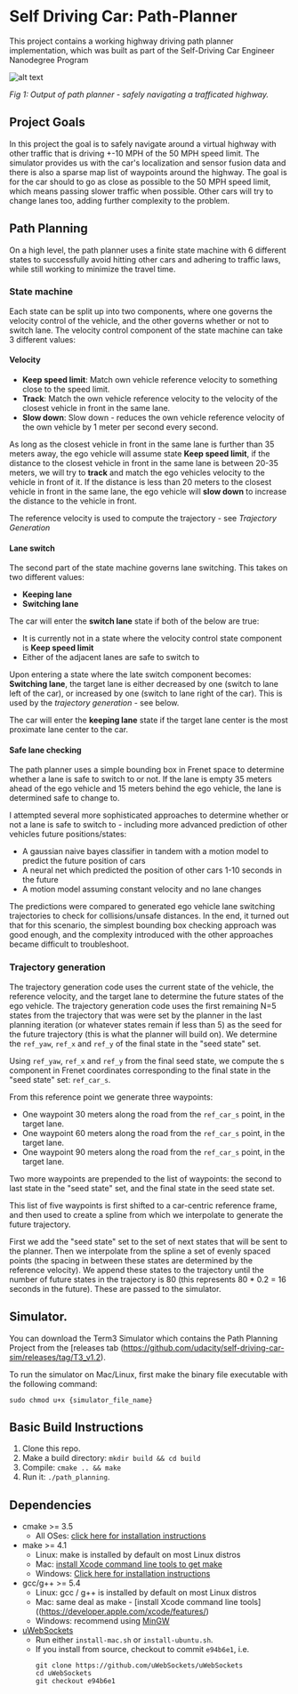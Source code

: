 # Self Driving Car: Path-Planner
This project contains a working highway driving path planner implementation, which was built as part of the Self-Driving Car Engineer Nanodegree Program
  
![alt text](path_planning.gif "Path Planner in Action")

_Fig 1: Output of path planner - safely navigating a trafficated highway._

## Project Goals
In this project the goal is to safely navigate around a virtual highway with other traffic that is driving +-10 MPH of the 50 MPH speed limit. The simulator provides us with the car's localization and sensor fusion data and there is also a sparse map list of waypoints around the highway. The goal is for the car should to go as close as possible to the 50 MPH speed limit, which means passing slower traffic when possible. Other cars will try to change lanes too, adding further complexity to the problem. 


## Path Planning

On a high level, the path planner uses a finite state machine with 6 different states to successfully avoid hitting other cars and adhering to traffic laws, while still working to minimize the travel time.

### State machine

 Each state can be split up into two components, where one governs the velocity control of the vehicle, and the other governs whether or not to switch lane. The velocity control component of the state machine can take 3 different values: 
 
 #### Velocity

* **Keep speed limit**: Match own vehicle reference velocity to something close to the speed limit.
* **Track**: Match the own vehicle reference velocity to the velocity of the closest vehicle in front in the same lane.
* **Slow down**: Slow down - reduces the own vehicle reference velocity of the own vehicle by 1 meter per second every second.

As long as the closest vehicle in front in the same lane is further than 35 meters away, the ego vehicle will assume state **Keep speed limit**, if the distance to the closest vehicle in front in the same lane is between 20-35 meters, we will try to **track** and match the ego vehicles velocity to the vehicle in front of it. If the distance is less than 20 meters to the closest vehicle in front in the same lane, the ego vehicle will **slow down** to increase the distance to the vehicle in front.

The reference velocity is used to compute the trajectory - see *Trajectory Generation*

#### Lane switch

The second part of the state machine governs lane switching. This takes on two different values:

* **Keeping lane**
* **Switching lane**

The car will enter the **switch lane** state if both of the below are true: 

* It is currently not in a state where the velocity control state component is **Keep speed limit**  
* Either of the adjacent lanes are safe to switch to

Upon entering a state where the late switch component becomes: **Switching lane**, the target lane is either decreased by one (switch to lane left of the car), or increased by one (switch to lane right of the car). This is used by the *trajectory generation* - see below. 

The car will enter the **keeping lane** state if the target lane center is the most proximate lane center to the car.

#### Safe lane checking

The path planner uses a simple bounding box in Frenet space to determine whether a lane is safe to switch to or not. If the lane is empty 35 meters ahead of the ego vehicle and 15 meters behind the ego vehicle, the lane is determined safe to change to. 

I attempted several more sophisticated approaches to determine whether or not a lane is safe to switch to - including more advanced prediction of other vehicles future positions/states: 
 * A gaussian naive bayes classifier in tandem with a motion model to predict the future position of cars
 * A neural net which predicted the position of other cars 1-10 seconds in the future
 * A motion model assuming constant velocity and no lane changes
 
The predictions were compared to generated ego vehicle lane switching trajectories to check for collisions/unsafe distances. In the end, it turned out that for this scenario, the simplest bounding box checking approach was good enough, and the complexity introduced with the other approaches became difficult to troubleshoot.
 

### Trajectory generation

The trajectory generation code uses the current state of the vehicle, the reference velocity, and the target lane to determine the future states of the ego vehicle. The trajectory generation code uses the first remaining N=5 states from the trajectory that was were set by the planner in the last planning iteration (or whatever states remain if less than 5) as the seed for the future trajectory (this is what the planner will build on). We determine the `ref_yaw`, `ref_x` and `ref_y` of the final state in the "seed state" set.

Using `ref_yaw`, `ref_x` and `ref_y` from the final seed state, we compute the s component in Frenet coordinates corresponding to the final state in the "seed state" set: `ref_car_s`. 

From this reference point we generate three waypoints:

* One waypoint 30 meters along the road from the `ref_car_s` point, in the target lane.
* One waypoint 60 meters along the road from the `ref_car_s` point, in the target lane.
* One waypoint 90 meters along the road from the `ref_car_s` point, in the target lane.

Two more waypoints are prepended to the list of waypoints: the second to last state in the "seed state" set, and the final state in the seed state set.

This list of five waypoints is first shifted to a car-centric reference frame, and then used to create a spline from which we interpolate to generate the future trajectory.

First we add the "seed state" set to the set of next states that will be sent to the planner. Then we interpolate from the spline a set of evenly spaced points (the spacing in between these states are determined by the reference velocity). We append these states to the trajectory until the number of future states in the trajectory is 80 (this represents 80 * 0.2 = 16 seconds in the future). These are passed to the simulator.





## Simulator.
You can download the Term3 Simulator which contains the Path Planning Project from the [releases tab (https://github.com/udacity/self-driving-car-sim/releases/tag/T3_v1.2).  

To run the simulator on Mac/Linux, first make the binary file executable with the following command:
```shell
sudo chmod u+x {simulator_file_name}
```

## Basic Build Instructions

1. Clone this repo.
2. Make a build directory: `mkdir build && cd build`
3. Compile: `cmake .. && make`
4. Run it: `./path_planning`.


## Dependencies

* cmake >= 3.5
  * All OSes: [click here for installation instructions](https://cmake.org/install/)
* make >= 4.1
  * Linux: make is installed by default on most Linux distros
  * Mac: [install Xcode command line tools to get make](https://developer.apple.com/xcode/features/)
  * Windows: [Click here for installation instructions](http://gnuwin32.sourceforge.net/packages/make.htm)
* gcc/g++ >= 5.4
  * Linux: gcc / g++ is installed by default on most Linux distros
  * Mac: same deal as make - [install Xcode command line tools]((https://developer.apple.com/xcode/features/)
  * Windows: recommend using [MinGW](http://www.mingw.org/)
* [uWebSockets](https://github.com/uWebSockets/uWebSockets)
  * Run either `install-mac.sh` or `install-ubuntu.sh`.
  * If you install from source, checkout to commit `e94b6e1`, i.e.
    ```
    git clone https://github.com/uWebSockets/uWebSockets 
    cd uWebSockets
    git checkout e94b6e1
    ```
